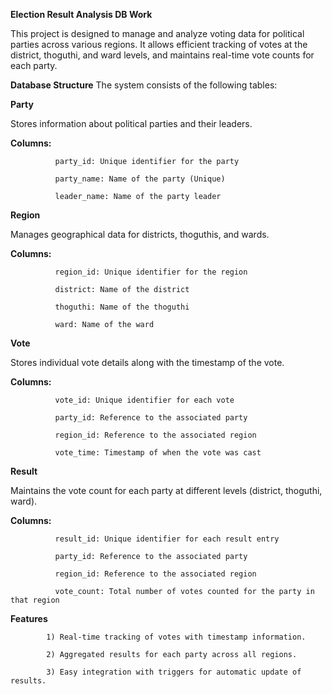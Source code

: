 **Election Result Analysis DB Work**

This project is designed to manage and analyze voting data for political parties across various regions. It allows efficient tracking of votes at the district, thoguthi, and ward levels, and maintains real-time vote counts for each party.

**Database Structure**
The system consists of the following tables:

**Party**

Stores information about political parties and their leaders.

**Columns:**  

              party_id: Unique identifier for the party

              party_name: Name of the party (Unique)

              leader_name: Name of the party leader

**Region**

Manages geographical data for districts, thoguthis, and wards.

**Columns:**

              region_id: Unique identifier for the region

              district: Name of the district

              thoguthi: Name of the thoguthi

              ward: Name of the ward

**Vote**

Stores individual vote details along with the timestamp of the vote.

**Columns:**

              vote_id: Unique identifier for each vote

              party_id: Reference to the associated party

              region_id: Reference to the associated region

              vote_time: Timestamp of when the vote was cast

**Result**

Maintains the vote count for each party at different levels (district, thoguthi, ward).

**Columns:**

              result_id: Unique identifier for each result entry

              party_id: Reference to the associated party

              region_id: Reference to the associated region

              vote_count: Total number of votes counted for the party in that region

**Features**

            1) Real-time tracking of votes with timestamp information.

            2) Aggregated results for each party across all regions.

            3) Easy integration with triggers for automatic update of results.
